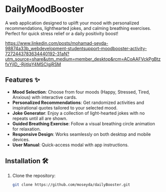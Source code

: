 # DailyMoodBooster


A web application designed to uplift your mood with personalized recommendations, lighthearted jokes, and calming breathing exercises. Perfect for quick stress relief or a daily positivity boost!

https://www.linkedin.com/posts/mohamad-seyda-98874a33b_webdevelopment-studentsupport-moodbooster-activity-7272443783634440192-31aN?utm_source=share&utm_medium=member_desktop&rcm=ACoAAFVckPgBtzfxYjID_-RjitIqY4MSClgjRSM

## Features ✨

- **Mood Selection**: Choose from four moods (Happy, Stressed, Tired, Anxious) with interactive cards.
- **Personalized Recommendations**: Get randomized activities and inspirational quotes tailored to your selected mood.
- **Joke Generator**: Enjoy a collection of light-hearted jokes with no repeats until all are shown.
- **Guided Breathing Exercise**: Follow a visual breathing circle animation for relaxation.
- **Responsive Design**: Works seamlessly on both desktop and mobile devices.
- **User Manual**: Quick-access modal with app instructions.

## Installation 🛠️

1. Clone the repository:
   ```bash
   git clone https://github.com/moseyda/dailyBooster.git
